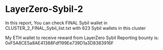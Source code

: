# LayerZero-Sybil-2

In this report, You can check FINAL Sybil wallet in CLUSTER_2_FINAL_Sybil_list.txt with 623 Sybil wallets in this cluster

My ETH wallet to receive reward from LayerZero Sybil Reporting bounty is: 0xF5A8CE5a8AE41388Fdf199Ee739D1a3D8383916F

